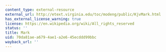 ```yaml
---
content_type: external-resource
external_url: http://etext.virginia.edu/toc/modeng/public/KjvMark.html
has_external_license_warning: true
license: https://en.wikipedia.org/wiki/All_rights_reserved
status: ''
title: Mark
uid: 70da81ae-a679-4ae1-a2e6-45ecddd99bbc
wayback_url: ''
---
```

